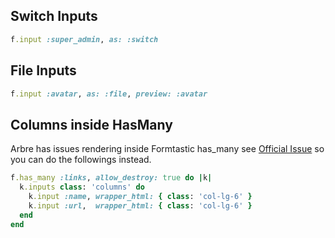 ## Switch Inputs
```ruby
f.input :super_admin, as: :switch
```

## File Inputs
```ruby
f.input :avatar, as: :file, preview: :avatar
```

## Columns inside HasMany
Arbre has issues rendering inside Formtastic has_many see [Official Issue](https://github.com/activeadmin/activeadmin/issues/4043) so you can do the followings instead.
```ruby
f.has_many :links, allow_destroy: true do |k|
  k.inputs class: 'columns' do
    k.input :name, wrapper_html: { class: 'col-lg-6' }
    k.input :url,  wrapper_html: { class: 'col-lg-6' }
  end
end
```